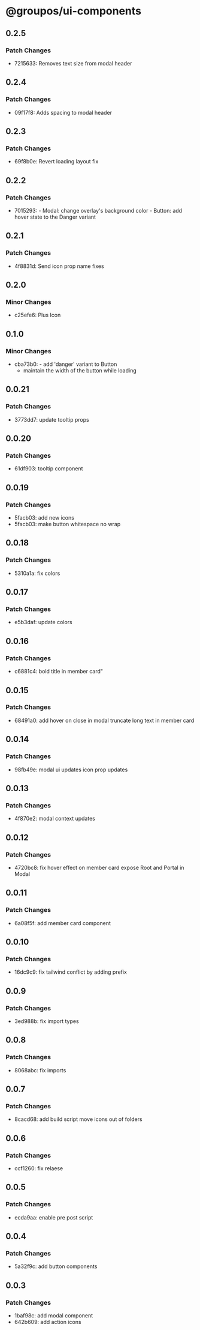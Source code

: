 # @groupos/ui-components

## 0.2.5

### Patch Changes

- 7215633: Removes text size from modal header

## 0.2.4

### Patch Changes

- 09f17f8: Adds spacing to modal header

## 0.2.3

### Patch Changes

- 69f8b0e: Revert loading layout fix

## 0.2.2

### Patch Changes

- 7015293: - Modal: change overlay's background color - Button: add hover state to the Danger variant

## 0.2.1

### Patch Changes

- 4f8831d: Send icon prop name fixes

## 0.2.0

### Minor Changes

- c25efe6: Plus Icon

## 0.1.0

### Minor Changes

- cba73b0: - add 'danger' variant to Button
  - maintain the width of the button while loading

## 0.0.21

### Patch Changes

- 3773dd7: update tooltip props

## 0.0.20

### Patch Changes

- 61df903: tooltip component

## 0.0.19

### Patch Changes

- 5facb03: add new icons
- 5facb03: make button whitespace no wrap

## 0.0.18

### Patch Changes

- 5310a1a: fix colors

## 0.0.17

### Patch Changes

- e5b3daf: update colors

## 0.0.16

### Patch Changes

- c6881c4: bold title in member card"

## 0.0.15

### Patch Changes

- 68491a0: add hover on close in modal
  truncate long text in member card

## 0.0.14

### Patch Changes

- 98fb49e: modal ui updates
  icon prop updates

## 0.0.13

### Patch Changes

- 4f870e2: modal context updates

## 0.0.12

### Patch Changes

- 4720bc8: fix hover effect on member card
  expose Root and Portal in Modal

## 0.0.11

### Patch Changes

- 6a08f5f: add member card component

## 0.0.10

### Patch Changes

- 16dc9c9: fix tailwind conflict by adding prefix

## 0.0.9

### Patch Changes

- 3ed988b: fix import types

## 0.0.8

### Patch Changes

- 8068abc: fix imports

## 0.0.7

### Patch Changes

- 8cacd68: add build script
  move icons out of folders

## 0.0.6

### Patch Changes

- ccf1260: fix relaese

## 0.0.5

### Patch Changes

- ecda9aa: enable pre post script

## 0.0.4

### Patch Changes

- 5a32f9c: add button components

## 0.0.3

### Patch Changes

- 1baf98c: add modal component
- 642b609: add action icons
